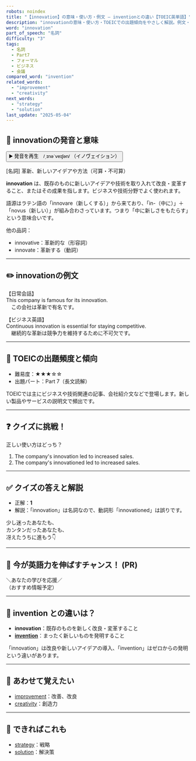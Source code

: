 ```yaml
---
robots: noindex
title: "【innovation】の意味・使い方・例文 ― inventionとの違い【TOEIC英単語】"
description: "innovationの意味・使い方・TOEICでの出題傾向をやさしく解説。例文・クイズ付きでinventionとの違いもわかりやすく学べます。"
word: "innovation"
part_of_speech: "名詞"
difficulty: "3"
tags:
  - 名詞
  - Part7
  - フォーマル
  - ビジネス
  - 会議
compared_word: "invention"
related_words:
  - "improvement"
  - "creativity"
next_words:
  - "strategy"
  - "solution"
last_update: "2025-05-04"
---
```


## 🔰 innovationの発音と意味

<button class="play-audio" onclick="playTTS('innovation')">
  <span class="play-audio-main">
    ▶️ 発音を再生　/ˌɪnəˈveɪʃən/
  </span>
  <span class="play-audio-sub">
    （イノヴェイション）
  </span>
</button>

[名詞] 革新、新しいアイデアや方法（可算・不可算）

**innovation** は、既存のものに新しいアイデアや技術を取り入れて改良・変革すること、またはその成果を指します。ビジネスや技術分野でよく使われます。

語源はラテン語の「innovare（新しくする）」から来ており、「in-（中に）」＋「novus（新しい）」が組み合わさっています。つまり「中に新しさをもたらす」という意味合いです。

他の品詞：  
- innovative：革新的な（形容詞）
- innovate：革新する（動詞）

---

## ✏️ innovationの例文

【日常会話】  
This company is famous for its innovation.  
　この会社は革新で有名です。

【ビジネス英語】  
Continuous innovation is essential for staying competitive.  
　継続的な革新は競争力を維持するために不可欠です。

---

## 🎯 TOEICの出題頻度と傾向

- 難易度：★★★☆☆
- 出題パート：Part 7（長文読解）

TOEICでは主にビジネスや技術関連の記事、会社紹介文などで登場します。新しい製品やサービスの説明文で頻出です。

---

## ❓ クイズに挑戦！

正しい使い方はどっち？

1. The company's innovation led to increased sales.  
2. The company's innovationed led to increased sales.

---

## ✅ クイズの答えと解説

- 正解：**1**
- 解説：「innovation」は名詞なので、動詞形「innovationed」は誤りです。

少し迷ったあなたも、  
カンタンだったあなたも、  
冴えたうちに進もう👇️

---

## 🚀 今が英語力を伸ばすチャンス！ (PR)

<div class="info-center">
＼あなたの学びを応援／<br>  
（おすすめ情報予定）
</div>

---

## 🤔  invention との違いは？

- **innovation**：既存のものを新しく改良・変革すること
- **[invention](/word/invention)**：まったく新しいものを発明すること

「innovation」は改良や新しいアイデアの導入、「invention」はゼロからの発明という違いがあります。

---

## 🧩 あわせて覚えたい

- [improvement](/word/improvement)：改善、改良
- [creativity](/word/creativity)：創造力

---

## 📖 できればこれも

- [strategy](/word/strategy)：戦略
- [solution](/word/solution)：解決策

<!-- cvid: aid48_bid37 -->
